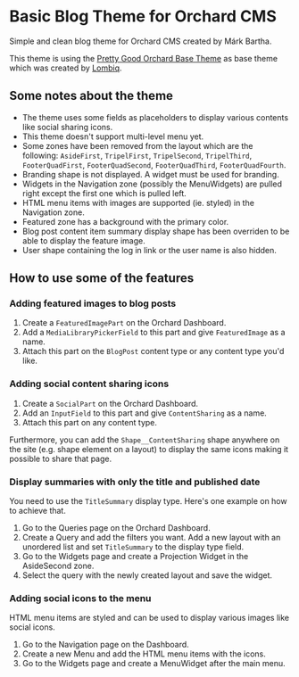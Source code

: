 # Basic Blog Theme for Orchard CMS

Simple and clean blog theme for Orchard CMS created by Márk Bartha. 

This theme is using the [Pretty Good Orchard Base Theme](https://github.com/Lombiq/Pretty-Good-Bootstrap-Base-Theme) as base theme which was created by [Lombiq](https://lombiq.com).

## Some notes about the theme

* The theme uses some fields as placeholders to display various contents like social sharing icons.
* This theme doesn't support multi-level menu yet.
* Some zones have been removed from the layout which are the following: `AsideFirst`, `TripelFirst`, `TripelSecond`, `TripelThird`, `FooterQuadFirst`, `FooterQuadSecond`, `FooterQuadThird`, `FooterQuadFourth`.
* Branding shape is not displayed. A widget must be used for branding.
* Widgets in the Navigation zone (possibly the MenuWidgets) are pulled right except the first one which is pulled left.
* HTML menu items with images are supported (ie. styled) in the Navigation zone.
* Featured zone has a background with the primary color.
* Blog post content item summary display shape has been overriden to be able to display the feature image.
* User shape containing the log in link or the user name is also hidden.

## How to use some of the features

### Adding featured images to blog posts

1. Create a `FeaturedImagePart` on the Orchard Dashboard.
2. Add a `MediaLibraryPickerField` to this part and give `FeaturedImage` as a name.
3. Attach this part on the `BlogPost` content type or any content type you'd like.

### Adding social content sharing icons

1. Create a `SocialPart` on the Orchard Dashboard.
2. Add an `InputField` to this part and give `ContentSharing` as a name.
3. Attach this part on any content type.

Furthermore, you can add the `Shape__ContentSharing` shape anywhere on the site (e.g. shape element on a layout) to display the same icons making it possible to share that page.

### Display summaries with only the title and published date

You need to use the `TitleSummary` display type. Here's one example on how to achieve that.

1. Go to the Queries page on the Orchard Dashboard.
2. Create a Query and add the filters you want. Add a new layout with an unordered list and set `TitleSummary` to the display type field.
3. Go to the Widgets page and create a Projection Widget in the AsideSecond zone.
4. Select the query with the newly created layout and save the widget.

### Adding social icons to the menu

HTML menu items are styled and can be used to display various images like social icons. 

1. Go to the Navigation page on the Dashboard.
2. Create a new Menu and add the HTML menu items with the icons.
3. Go to the Widgets page and create a MenuWidget after the main menu.